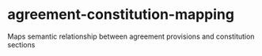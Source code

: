 # agreement-constitution-mapping
Maps semantic relationship between agreement provisions and constitution sections
